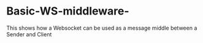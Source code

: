 # Basic-WS-middleware-
This shows how a Websocket can be used as a message middle between a Sender and Client 
